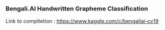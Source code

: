 ### Bengali.AI Handwritten Grapheme Classification

Link to compitetion : https://www.kaggle.com/c/bengaliai-cv19
